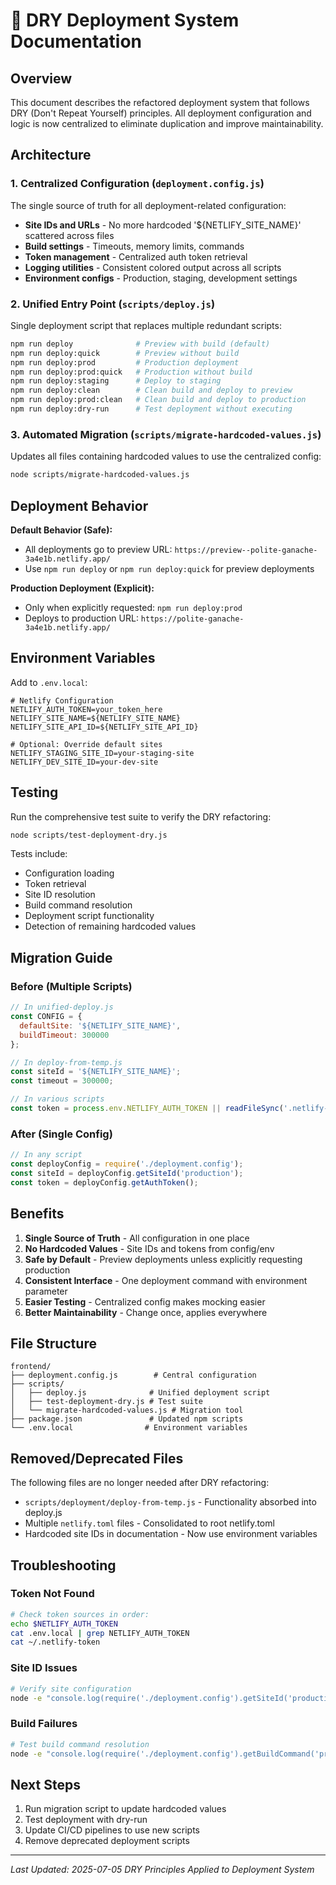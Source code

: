 # 🚀 DRY Deployment System Documentation

## Overview

This document describes the refactored deployment system that follows DRY (Don't Repeat Yourself) principles. All deployment configuration and logic is now centralized to eliminate duplication and improve maintainability.

## Architecture

### 1. **Centralized Configuration** (`deployment.config.js`)

The single source of truth for all deployment-related configuration:

- **Site IDs and URLs** - No more hardcoded '${NETLIFY_SITE_NAME}' scattered across files
- **Build settings** - Timeouts, memory limits, commands
- **Token management** - Centralized auth token retrieval
- **Logging utilities** - Consistent colored output across all scripts
- **Environment configs** - Production, staging, development settings

### 2. **Unified Entry Point** (`scripts/deploy.js`)

Single deployment script that replaces multiple redundant scripts:

```bash
npm run deploy              # Preview with build (default)
npm run deploy:quick        # Preview without build  
npm run deploy:prod         # Production deployment
npm run deploy:prod:quick   # Production without build
npm run deploy:staging      # Deploy to staging
npm run deploy:clean        # Clean build and deploy to preview
npm run deploy:prod:clean   # Clean build and deploy to production
npm run deploy:dry-run      # Test deployment without executing
```

### 3. **Automated Migration** (`scripts/migrate-hardcoded-values.js`)

Updates all files containing hardcoded values to use the centralized config:

```bash
node scripts/migrate-hardcoded-values.js
```

## Deployment Behavior

**Default Behavior (Safe):**
- All deployments go to preview URL: `https://preview--polite-ganache-3a4e1b.netlify.app/`
- Use `npm run deploy` or `npm run deploy:quick` for preview deployments

**Production Deployment (Explicit):**
- Only when explicitly requested: `npm run deploy:prod`
- Deploys to production URL: `https://polite-ganache-3a4e1b.netlify.app/`

## Environment Variables

Add to `.env.local`:

```env
# Netlify Configuration
NETLIFY_AUTH_TOKEN=your_token_here
NETLIFY_SITE_NAME=${NETLIFY_SITE_NAME}
NETLIFY_SITE_API_ID=${NETLIFY_SITE_API_ID}

# Optional: Override default sites
NETLIFY_STAGING_SITE_ID=your-staging-site
NETLIFY_DEV_SITE_ID=your-dev-site
```

## Testing

Run the comprehensive test suite to verify the DRY refactoring:

```bash
node scripts/test-deployment-dry.js
```

Tests include:
- Configuration loading
- Token retrieval
- Site ID resolution
- Build command resolution
- Deployment script functionality
- Detection of remaining hardcoded values

## Migration Guide

### Before (Multiple Scripts)
```javascript
// In unified-deploy.js
const CONFIG = {
  defaultSite: '${NETLIFY_SITE_NAME}',
  buildTimeout: 300000
};

// In deploy-from-temp.js
const siteId = '${NETLIFY_SITE_NAME}';
const timeout = 300000;

// In various scripts
const token = process.env.NETLIFY_AUTH_TOKEN || readFileSync('.netlify-token');
```

### After (Single Config)
```javascript
// In any script
const deployConfig = require('./deployment.config');
const siteId = deployConfig.getSiteId('production');
const token = deployConfig.getAuthToken();
```

## Benefits

1. **Single Source of Truth** - All configuration in one place
2. **No Hardcoded Values** - Site IDs and tokens from config/env
3. **Safe by Default** - Preview deployments unless explicitly requesting production
4. **Consistent Interface** - One deployment command with environment parameter
5. **Easier Testing** - Centralized config makes mocking easier
6. **Better Maintainability** - Change once, applies everywhere

## File Structure

```
frontend/
├── deployment.config.js        # Central configuration
├── scripts/
│   ├── deploy.js              # Unified deployment script
│   ├── test-deployment-dry.js # Test suite
│   └── migrate-hardcoded-values.js # Migration tool
├── package.json               # Updated npm scripts
└── .env.local                # Environment variables
```

## Removed/Deprecated Files

The following files are no longer needed after DRY refactoring:

- `scripts/deployment/deploy-from-temp.js` - Functionality absorbed into deploy.js
- Multiple `netlify.toml` files - Consolidated to root netlify.toml
- Hardcoded site IDs in documentation - Now use environment variables

## Troubleshooting

### Token Not Found
```bash
# Check token sources in order:
echo $NETLIFY_AUTH_TOKEN
cat .env.local | grep NETLIFY_AUTH_TOKEN
cat ~/.netlify-token
```

### Site ID Issues
```bash
# Verify site configuration
node -e "console.log(require('./deployment.config').getSiteId('production'))"
```

### Build Failures
```bash
# Test build command resolution
node -e "console.log(require('./deployment.config').getBuildCommand('production'))"
```

## Next Steps

1. Run migration script to update hardcoded values
2. Test deployment with dry-run
3. Update CI/CD pipelines to use new scripts
4. Remove deprecated deployment scripts

---

*Last Updated: 2025-07-05*
*DRY Principles Applied to Deployment System*